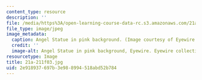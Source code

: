 ```yaml
---
content_type: resource
description: ''
file: /media/https%3A/open-learning-course-data-rc.s3.amazonaws.com/21a-211-magic-witchcraft-and-the-spirit-world-fall-2003/2e918937697b3e988994518abd52b784_21a-211f03.jpg
file_type: image/jpeg
image_metadata:
  caption: Angel Statue in pink background. (Image courtesy of Eyewire Collection.)
  credit: ''
  image-alt: Angel Statue in pink background, Eyewire. Eyewire collection.
resourcetype: Image
title: 21a-211f03.jpg
uid: 2e918937-697b-3e98-8994-518abd52b784
---
```

